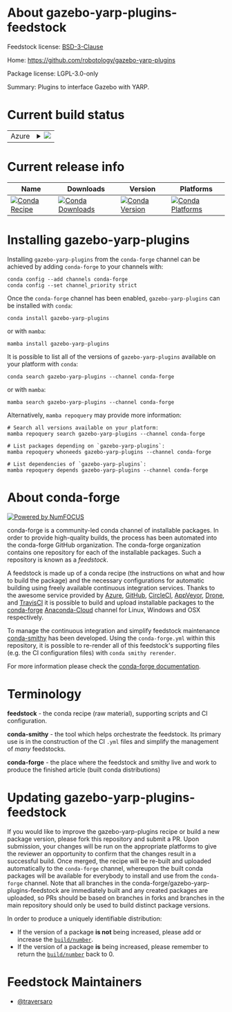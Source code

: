 About gazebo-yarp-plugins-feedstock
===================================

Feedstock license: [BSD-3-Clause](https://github.com/conda-forge/gazebo-yarp-plugins-feedstock/blob/main/LICENSE.txt)

Home: https://github.com/robotology/gazebo-yarp-plugins

Package license: LGPL-3.0-only

Summary: Plugins to interface Gazebo with YARP. 

Current build status
====================


<table>
    
  <tr>
    <td>Azure</td>
    <td>
      <details>
        <summary>
          <a href="https://dev.azure.com/conda-forge/feedstock-builds/_build/latest?definitionId=18941&branchName=main">
            <img src="https://dev.azure.com/conda-forge/feedstock-builds/_apis/build/status/gazebo-yarp-plugins-feedstock?branchName=main">
          </a>
        </summary>
        <table>
          <thead><tr><th>Variant</th><th>Status</th></tr></thead>
          <tbody><tr>
              <td>linux_64</td>
              <td>
                <a href="https://dev.azure.com/conda-forge/feedstock-builds/_build/latest?definitionId=18941&branchName=main">
                  <img src="https://dev.azure.com/conda-forge/feedstock-builds/_apis/build/status/gazebo-yarp-plugins-feedstock?branchName=main&jobName=linux&configuration=linux%20linux_64_" alt="variant">
                </a>
              </td>
            </tr><tr>
              <td>osx_64</td>
              <td>
                <a href="https://dev.azure.com/conda-forge/feedstock-builds/_build/latest?definitionId=18941&branchName=main">
                  <img src="https://dev.azure.com/conda-forge/feedstock-builds/_apis/build/status/gazebo-yarp-plugins-feedstock?branchName=main&jobName=osx&configuration=osx%20osx_64_" alt="variant">
                </a>
              </td>
            </tr><tr>
              <td>win_64</td>
              <td>
                <a href="https://dev.azure.com/conda-forge/feedstock-builds/_build/latest?definitionId=18941&branchName=main">
                  <img src="https://dev.azure.com/conda-forge/feedstock-builds/_apis/build/status/gazebo-yarp-plugins-feedstock?branchName=main&jobName=win&configuration=win%20win_64_" alt="variant">
                </a>
              </td>
            </tr>
          </tbody>
        </table>
      </details>
    </td>
  </tr>
</table>

Current release info
====================

| Name | Downloads | Version | Platforms |
| --- | --- | --- | --- |
| [![Conda Recipe](https://img.shields.io/badge/recipe-gazebo--yarp--plugins-green.svg)](https://anaconda.org/conda-forge/gazebo-yarp-plugins) | [![Conda Downloads](https://img.shields.io/conda/dn/conda-forge/gazebo-yarp-plugins.svg)](https://anaconda.org/conda-forge/gazebo-yarp-plugins) | [![Conda Version](https://img.shields.io/conda/vn/conda-forge/gazebo-yarp-plugins.svg)](https://anaconda.org/conda-forge/gazebo-yarp-plugins) | [![Conda Platforms](https://img.shields.io/conda/pn/conda-forge/gazebo-yarp-plugins.svg)](https://anaconda.org/conda-forge/gazebo-yarp-plugins) |

Installing gazebo-yarp-plugins
==============================

Installing `gazebo-yarp-plugins` from the `conda-forge` channel can be achieved by adding `conda-forge` to your channels with:

```
conda config --add channels conda-forge
conda config --set channel_priority strict
```

Once the `conda-forge` channel has been enabled, `gazebo-yarp-plugins` can be installed with `conda`:

```
conda install gazebo-yarp-plugins
```

or with `mamba`:

```
mamba install gazebo-yarp-plugins
```

It is possible to list all of the versions of `gazebo-yarp-plugins` available on your platform with `conda`:

```
conda search gazebo-yarp-plugins --channel conda-forge
```

or with `mamba`:

```
mamba search gazebo-yarp-plugins --channel conda-forge
```

Alternatively, `mamba repoquery` may provide more information:

```
# Search all versions available on your platform:
mamba repoquery search gazebo-yarp-plugins --channel conda-forge

# List packages depending on `gazebo-yarp-plugins`:
mamba repoquery whoneeds gazebo-yarp-plugins --channel conda-forge

# List dependencies of `gazebo-yarp-plugins`:
mamba repoquery depends gazebo-yarp-plugins --channel conda-forge
```


About conda-forge
=================

[![Powered by
NumFOCUS](https://img.shields.io/badge/powered%20by-NumFOCUS-orange.svg?style=flat&colorA=E1523D&colorB=007D8A)](https://numfocus.org)

conda-forge is a community-led conda channel of installable packages.
In order to provide high-quality builds, the process has been automated into the
conda-forge GitHub organization. The conda-forge organization contains one repository
for each of the installable packages. Such a repository is known as a *feedstock*.

A feedstock is made up of a conda recipe (the instructions on what and how to build
the package) and the necessary configurations for automatic building using freely
available continuous integration services. Thanks to the awesome service provided by
[Azure](https://azure.microsoft.com/en-us/services/devops/), [GitHub](https://github.com/),
[CircleCI](https://circleci.com/), [AppVeyor](https://www.appveyor.com/),
[Drone](https://cloud.drone.io/welcome), and [TravisCI](https://travis-ci.com/)
it is possible to build and upload installable packages to the
[conda-forge](https://anaconda.org/conda-forge) [Anaconda-Cloud](https://anaconda.org/)
channel for Linux, Windows and OSX respectively.

To manage the continuous integration and simplify feedstock maintenance
[conda-smithy](https://github.com/conda-forge/conda-smithy) has been developed.
Using the ``conda-forge.yml`` within this repository, it is possible to re-render all of
this feedstock's supporting files (e.g. the CI configuration files) with ``conda smithy rerender``.

For more information please check the [conda-forge documentation](https://conda-forge.org/docs/).

Terminology
===========

**feedstock** - the conda recipe (raw material), supporting scripts and CI configuration.

**conda-smithy** - the tool which helps orchestrate the feedstock.
                   Its primary use is in the construction of the CI ``.yml`` files
                   and simplify the management of *many* feedstocks.

**conda-forge** - the place where the feedstock and smithy live and work to
                  produce the finished article (built conda distributions)


Updating gazebo-yarp-plugins-feedstock
======================================

If you would like to improve the gazebo-yarp-plugins recipe or build a new
package version, please fork this repository and submit a PR. Upon submission,
your changes will be run on the appropriate platforms to give the reviewer an
opportunity to confirm that the changes result in a successful build. Once
merged, the recipe will be re-built and uploaded automatically to the
`conda-forge` channel, whereupon the built conda packages will be available for
everybody to install and use from the `conda-forge` channel.
Note that all branches in the conda-forge/gazebo-yarp-plugins-feedstock are
immediately built and any created packages are uploaded, so PRs should be based
on branches in forks and branches in the main repository should only be used to
build distinct package versions.

In order to produce a uniquely identifiable distribution:
 * If the version of a package **is not** being increased, please add or increase
   the [``build/number``](https://docs.conda.io/projects/conda-build/en/latest/resources/define-metadata.html#build-number-and-string).
 * If the version of a package **is** being increased, please remember to return
   the [``build/number``](https://docs.conda.io/projects/conda-build/en/latest/resources/define-metadata.html#build-number-and-string)
   back to 0.

Feedstock Maintainers
=====================

* [@traversaro](https://github.com/traversaro/)


